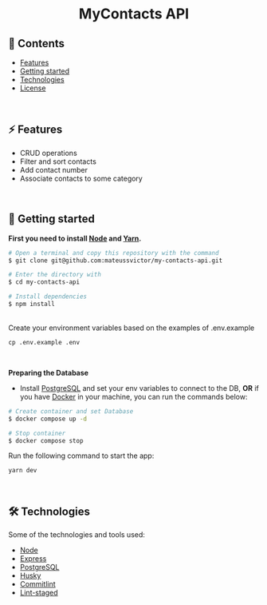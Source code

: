 
<h1 align="center">MyContacts API</h1>

## :pushpin: Contents

- [Features](#zap-features)
- [Getting started](#runner-getting-started)
- [Technologies](#hammer_and_wrench-technologies)
- [License](#closed_book-license)

<br>

## :zap: Features

- CRUD operations
- Filter and sort contacts
- Add contact number
- Associate contacts to some category

<br>

## :runner: Getting started

**First you need to install [Node](https://nodejs.org/en/) and [Yarn](https://classic.yarnpkg.com/lang/en/docs/install/#mac-stable).**

```bash
# Open a terminal and copy this repository with the command
$ git clone git@github.com:mateussvictor/my-contacts-api.git

# Enter the directory with
$ cd my-contacts-api

# Install dependencies
$ npm install
```

<br>
Create your environment variables based on the examples of .env.example

```cp .env.example .env```

<br>

**Preparing the Database**

- Install [PostgreSQL](https://www.postgresql.org/) and set your env variables to connect to the DB, **OR** if you have [Docker](https://www.docker.com/get-started/) in your machine, you can run the commands below:

```bash
# Create container and set Database
$ docker compose up -d

# Stop container
$ docker compose stop
```

Run the following command to start the app:

```yarn dev```


<br>

## :hammer_and_wrench: Technologies

Some of the technologies and tools used:

- [Node](https://nodejs.org/en/)
- [Express](https://expressjs.com/)
- [PostgreSQL](https://www.postgresql.org/)
- [Husky](https://github.com/typicode/husky)
- [Commitlint](https://github.com/conventional-changelog/commitlint)
- [Lint-staged](https://github.com/okonet/lint-staged)

